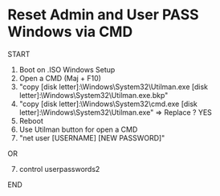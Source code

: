 # Reset Admin and User PASS Windows via CMD

START

1. Boot on .ISO Windows Setup
2. Open a CMD (Maj + F10)
3. "copy [disk letter]:\Windows\System32\Utilman.exe [disk letter]:\Windows\System32\Utilman.exe.bkp"
4. "copy [disk letter]:\Windows\System32\cmd.exe [disk letter]:\Windows\System32\Utilman.exe"
   => Replace ? YES
5. Reboot
6. Use Utilman button for open a CMD
7. "net user [USERNAME] [NEW PASSWORD]"

OR

7. control userpasswords2

END
